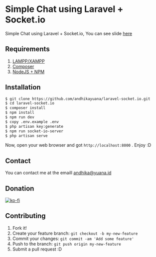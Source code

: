 # Simple Chat using Laravel + Socket.io

Simple Chat using Laravel + Socket.io, You can see slide [here](https://slides.com/andhikayuana/laravel-socketio)

## Requirements

1. [LAMPP/XAMPP](https://www.apachefriends.org/index.html)
2. [Composer](https://getcomposer.org/)
3. [NodeJS + NPM](https://nodejs.org/en/)

## Installation

```bash
$ git clone https://github.com/andhikayuana/laravel-socket.io.git
$ cd laravel-socket.io
$ composer install
$ npm install
$ npm run dev
$ copy .env.example .env
$ php artisan key:generate
$ npm run socket-io-server
$ php artisan serve
```

Now, open your web browser and got `http://localhost:8000` . Enjoy :D

## Contact

You can contact me at the emaill [andhika@yuana.id](mailto:andhika@yuana.id)

## Donation

[![ko-fi](https://www.ko-fi.com/img/githubbutton_sm.svg)](https://ko-fi.com/T6T02OS5W)

## Contributing

1. Fork it!
2. Create your feature branch: `git checkout -b my-new-feature`
3. Commit your changes: `git commit -am 'Add some feature'`
4. Push to the branch: `git push origin my-new-feature`
5. Submit a pull request :D
